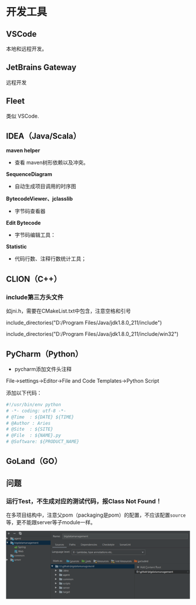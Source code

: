 # 开发工具

## VSCode

本地和远程开发。



## JetBrains Gateway

远程开发



## Fleet

类似 VSCode.



## IDEA（Java/Scala）

**maven helper** 

- 查看 maven树形依赖以及冲突。

**SequenceDiagram**

- 自动生成项目调用的时序图

**BytecodeViewer、jclasslib** 

- 字节码查看器

**Edit Bytecode**

- 字节码编辑工具：

**Statistic**

- 代码行数、注释行数统计工具；



## CLION（C++）

### include第三方头文件

如jni.h，需要在CMakeList.txt中包含，注意空格和引号

include_directories("D:/Program Files/Java/jdk1.8.0_211/include")

include_directories("D:/Program Files/Java/jdk1.8.0_211/include/win32")

 

## PyCharm（Python）

- pycharm添加文件头注释

File->settings->Editor->File and Code Templates->Python Script

添加以下代码：

```python
#!/usr/bin/env python
# -*- coding: utf-8 -*-
# @Time  : ${DATE} ${TIME}
# @Author : Aries
# @Site  : ${SITE}
# @File  : ${NAME}.py
# @Software: ${PRODUCT_NAME}
```



## GoLand（GO）



## 问题

### 运行Test，不生成对应的测试代码，报Class Not Found！

在多项目结构中，注意父pom（packaging是pom）的配置，不应该配置`source`等，更不能跟server等子module一样。

![idea_test_class-not_found](pics/idea_test_class-not_found.png)
